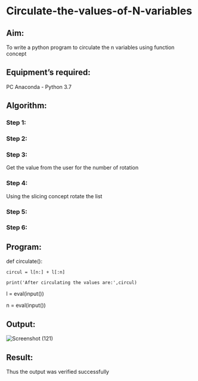 # Circulate-the-values-of-N-variables
## Aim:
To write a python program to circulate the n variables using function concept
## Equipment’s required:
PC
Anaconda - Python 3.7
## Algorithm: 
### Step 1: 
### Step 2: 
### Step 3: 
Get the value from the user for the number of rotation
### Step 4: 
Using the slicing concept rotate the list

### Step 5: 
### Step 6: 
## Program:


def circulate():

    circul = l[n:] + l[:n]
    
    print('After circulating the values are:',circul)
    
l = eval(input())

n = eval(input())

## Output:

![Screenshot (121)](https://github.com/Anusharonselva/Circulate-the-values-of-N-variables/assets/119405600/056e09b1-f1fe-413a-9c14-4281c8aac59d)


## Result:
Thus the output was verified successfully
